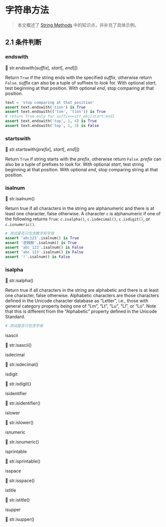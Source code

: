 # 字符串方法

> 本文概述了 [String Methods](https://docs.python.org/3.7/library/stdtypes.html#string-methods) 中的知识点，并补充了具体示例。

## 2.1 条件判断

### endswith

🔨 str.endswith(*suffix*[, *start*[, *end*]])

Return `True` if the string ends with the specified *suffix*, otherwise return `False`. *suffix* can also be a tuple of suffixes to look for. With optional *start*, test beginning at that position. With optional *end*, stop comparing at that position.

```python
text = 'stop comparing at that position'
assert text.endswith('tion') is True
assert text.endswith(('tom', 'tion')) is True
# return True only for suffix==str_obj[start:end]
assert text.endswith('top', 1, 4) is True
assert text.endswith('top', 1, 3) is False
```

### startswith

🔨 str.startswith(*prefix*[, *start*[, *end*]])

Return `True` if string starts with the *prefix*, otherwise return `False`. *prefix* can also be a tuple of prefixes to look for. With optional *start*, test string beginning at that position. With optional *end*, stop comparing string at that position.

### isalnum

🔨 str.isalnum()

Return true if all characters in the string are alphanumeric and there is at least one character, false otherwise. A character `c` is alphanumeric if one of the following returns `True`: `c.isalpha()`, `c.isdecimal()`, `c.isdigit()`, or `c.isnumeric()`.

```python
# 测试是否只包含数字和字母
assert 'abc123'.isalnum() is True
assert '逆戟鲸'.isalnum() is True
assert 'abc_123'.isalnum() is False
assert 'abc 123'.isalnum() is False
assert '!'.isalnum() is False
```

### isalpha

🔨 str.isalpha()

Return true if all characters in the string are alphabetic and there is at least one character, false otherwise. Alphabetic characters are those characters defined in the Unicode character database as “Letter”, i.e., those with general category property being one of “Lm”, “Lt”, “Lu”, “Ll”, or “Lo”. Note that this is different from the “Alphabetic” property defined in the Unicode Standard.

```python
# 测试是否只包含字母

```



isascii

🔨 str.isascii()

isdecimal

🔨 str.isdecimal()

isdigit

🔨 str.isdigit()

isidentifier

🔨 str.isidentifier()

islower

🔨 str.islower()

isnumeric

🔨 str.isnumeric()

isprintable

🔨 str.isprintable()

isspace

🔨 str.isspace()

istitle

🔨 str.istitle()

isupper

🔨 str.isupper()